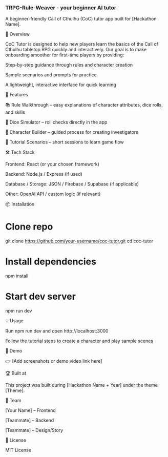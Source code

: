 ### TRPG-Rule-Weaver - your beginner AI tutor

A beginner-friendly Call of Cthulhu (CoC) tutor app built for [Hackathon Name].

🚀 Overview

CoC Tutor is designed to help new players learn the basics of the Call of Cthulhu tabletop RPG quickly and interactively.
Our goal is to make onboarding smoother for first-time players by providing:

Step-by-step guidance through rules and character creation

Sample scenarios and prompts for practice

A lightweight, interactive interface for quick learning

🎯 Features

📚 Rule Walkthrough – easy explanations of character attributes, dice rolls, and skills

🎲 Dice Simulator – roll checks directly in the app

👤 Character Builder – guided process for creating investigators

🌌 Tutorial Scenarios – short sessions to learn game flow

🛠️ Tech Stack

Frontend: React (or your chosen framework)

Backend: Node.js / Express (if used)

Database / Storage: JSON / Firebase / Supabase (if applicable)

Other: OpenAI API / custom logic (if relevant)

📦 Installation
# Clone repo
git clone https://github.com/your-username/coc-tutor.git
cd coc-tutor

# Install dependencies
npm install

# Start dev server
npm run dev

💡 Usage

Run npm run dev and open http://localhost:3000

Follow the tutorial steps to create a character and play sample scenes

🎥 Demo

👉 [Add screenshots or demo video link here]

🏆 Built at

This project was built during [Hackathon Name + Year] under the theme [Theme].

👥 Team

[Your Name] – Frontend

[Teammate] – Backend

[Teammate] – Design/Story

📜 License

MIT License
